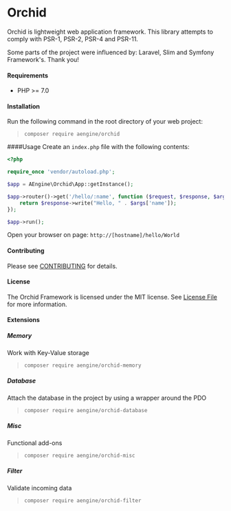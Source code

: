 Orchid
====
Orchid is lightweight web application framework.
This library attempts to comply with PSR-1, PSR-2, PSR-4 and PSR-11. 

Some parts of the project were influenced by: Laravel, Slim and Symfony Framework's. Thank you!

#### Requirements
* PHP >= 7.0

#### Installation
Run the following command in the root directory of your web project:
> `composer require aengine/orchid`

####Usage
Create an `index.php` file with the following contents:

```php
<?php

require_once 'vendor/autoload.php';

$app = AEngine\Orchid\App::getInstance();

$app->router()->get('/hello/:name', function ($request, $response, $args) {
    return $response->write("Hello, " . $args['name']);
});

$app->run();
```

Open your browser on page: `http://[hostname]/hello/World`

#### Contributing
Please see [CONTRIBUTING](CONTRIBUTING.md) for details.

#### License
The Orchid Framework is licensed under the MIT license. See [License File](LICENSE.md) for more information.

#### Extensions

##### Memory
Work with Key-Value storage
> `composer require aengine/orchid-memory`

##### Database
Attach the database in the project by using a wrapper around the PDO
> `composer require aengine/orchid-database`

##### Misc
Functional add-ons
> `composer require aengine/orchid-misc`

##### Filter
Validate incoming data
> `composer require aengine/orchid-filter`
